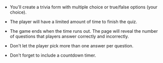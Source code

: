 * You'll create a trivia form with multiple choice or true/false options (your choice).

* The player will have a limited amount of time to finish the quiz.

* The game ends when the time runs out. The page will reveal the number of questions that players answer correctly and incorrectly.

* Don't let the player pick more than one answer per question.

* Don't forget to include a countdown timer.
